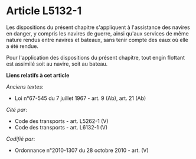 # Article L5132-1

Les dispositions du présent chapitre s'appliquent à l'assistance des navires en danger, y compris les navires de guerre,
ainsi qu'aux services de même nature rendus entre navires et bateaux, sans tenir compte des eaux où elle a été rendue.

Pour l'application des dispositions du présent chapitre, tout engin flottant est assimilé soit au navire, soit au bateau.

**Liens relatifs à cet article**

_Anciens textes_:

  - Loi n°67-545 du 7 juillet 1967 - art. 9 (Ab), art. 21 (Ab)

_Cité par_:

  - Code des transports - art. L5262-1 (V)
  - Code des transports - art. L6132-1 (V)

_Codifié par_:

  - Ordonnance n°2010-1307 du 28 octobre 2010 - art. (V)
